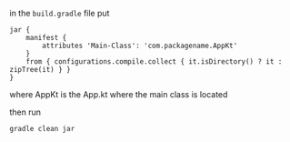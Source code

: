 

in the `build.gradle` file put

```
jar {
    manifest {
        attributes 'Main-Class': 'com.packagename.AppKt'
    }
    from { configurations.compile.collect { it.isDirectory() ? it : zipTree(it) } }
}
```

where AppKt is the App.kt where the main class is located

then run

```
gradle clean jar
```